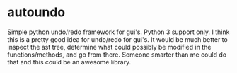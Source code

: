 # autoundo
Simple python undo/redo framework for gui's.  Python 3 support only.
I think this is a pretty good idea for undo/redo for gui's.  It would be much better to inspect the ast tree, determine what could possibly be modified in the functions/methods, and go from there.  Someone smarter than me could do that and this could be an awesome library.
